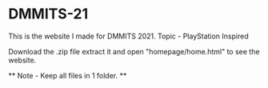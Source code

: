 # DMMITS-21
This is the website I made for DMMITS 2021. Topic - PlayStation Inspired



Download the .zip file extract it and open "homepage/home.html" to see the website.


** Note - Keep all files in 1 folder. **
